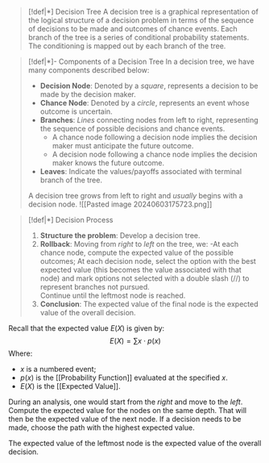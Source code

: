 
>[!def|*] Decision Tree
>A decision tree is a graphical representation of the logical structure of a decision problem in terms of the sequence of decisions to be made and outcomes of chance events. Each branch of the tree is a series of conditional probability statements. The conditioning is mapped out by each branch of the tree.

>[!def|*]- Components of a Decision Tree
>In a decision tree, we have many components described below:
>- **Decision Node**: Denoted by a *square*, represents a decision to be made by the decision maker.
>- **Chance Node**: Denoted by a *circle*, represents an event whose outcome is uncertain.
>- **Branches**: *Lines* connecting nodes from left to right, representing the sequence of possible decisions and chance events.
>	- A chance node following a decision node implies the decision maker must anticipate the future outcome. 
>	- A decision node following a chance node implies the decision maker knows the future outcome.
>- **Leaves**: Indicate the values/payoffs associated with terminal branch of the tree.
>  
>  A decision tree grows from left to right and *usually* begins with a decision node.
>  ![[Pasted image 20240603175723.png]]

>[!def|*] Decision Process
>1. **Structure the problem**: Develop a decision tree.
>2. **Rollback**: Moving from *right* to *left* on the tree, we:
>	-At each chance node, compute the expected value of the possible outcomes;
>	At each decision node, select the option with the best expected value (this becomes the value associated with that node) and mark options not selected with a double slash (//) to represent branches not pursued.  
>	Continue until the leftmost node is reached.
>3. **Conclusion**: The expected value of the final node is the expected value of the overall decision.

Recall that the expected value $E(X)$ is given by: $$E(X) = \sum x\cdot p(x)$$Where:
- $x$ is a numbered event;
- $p(x)$ is the [[Probability Function]] evaluated at the specified $x$.
- $E(X)$ is the [[Expected Value]].

During an analysis, one would start from the *right* and move to the *left*. Compute the expected value for the nodes on the same depth. That will then be the expected value of the next node. If a decision needs to be made, choose the path with the highest expected value. 

The expected value of the leftmost node is the expected value of the overall decision.

